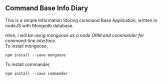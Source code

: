 ## Command Base Info Diary
This is a simple Information Storing command Base Application, written in nodeJS with Mongodb database.

*Here, i will be using mongoose as a node ORM and commander for command-line interface.*</br>
To install mongoose,
```terminal
npm install --save mongoose
```

To install commander,
```terminal
npm install --save commander
```





 
